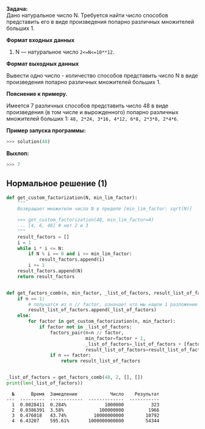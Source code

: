 **Задача:**
<br>
Дано натуральное число N.
Требуется найти число способов представить его в виде произведения попарно различных множителей больших 1.

**Формат входных данных**

1. N — натуральное число `2<=N<=10**12`.
 
**Формат выходных данных**

Вывести одно число - количество способов представить число N в виде произведения попарно различных множителей больших 1.


**Пояснение к примеру.**

Имеется 7 различных способов представить число 48 в виде произведения (в том числе и вырожденного) попарно различных множителей больших 1:
`48, 2*24, 3*16, 4*12, 6*8, 2*3*8, 2*4*6`. 

**Пример запуска программы:**
<br>
```python
>>> solution(48)
```
**Выхлоп:**
<br>
```python
>>> 7
```
## Нормальное решение (1)
```python
def get_custom_factorization(N, min_lim_factor):
    """
    Возвращает множители числа N в пределе [min_lim_factor: sqrt(N)]

    >>> get_custom_factorization(48, min_lim_factor=4)
    ... [4, 6, 48] # нет 2 и 3
    """
    result_factors = []
    i = 1
    while i * i <= N:
        if N % i == 0 and i >= min_lim_factor:
            result_factors.append(i)
        i += 1
    result_factors.append(N)
    return result_factors


def get_factors_comb(n, min_factor, _list_of_factors, result_list_of_factors):
    if n == 1:
        # получатся из n // factor, означает что мы нашли 1 разложение на множители
        result_list_of_factors.append(_list_of_factors)
    else:
        for factor in get_custom_factorization(n, min_factor):
            if factor not in _list_of_factors:
                factors_pair(n=n // factor,
                             min_factor=factor + 1,
                             _list_of_factors=_list_of_factors + [factor],
                             result_list_of_factors=result_list_of_factors)
                if n == factor:
                    return result_list_of_factors


_list_of_factors = get_factors_comb(48, 2, [], [])
print(len(_list_of_factors))
```
```text
  №      Время  Замедление            Число    Результат
---  ---------  ------------  -------------  -----------
  1  0.0028411  0.284%              1000000          323
  2  0.0386391  3.58%             100000000         1966
  3  0.476018   43.74%          10000000000        10792
  4  6.43207    595.61%       1000000000000        54344
```